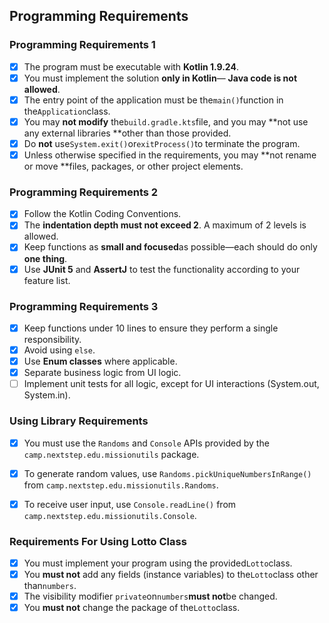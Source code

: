 ## **Programming Requirements**

### **Programming Requirements 1**

- [x] The program must be executable with **Kotlin 1.9.24**.
- [x] You must implement the solution **only in Kotlin**— **Java code is not allowed**.
- [x] The entry point of the application must be the`main()`function in the`Application`class.
- [x] You may **not modify** the`build.gradle.kts`file, and you may **not use any external libraries **other than those
  provided.
- [x] Do **not** use`System.exit()`or`exitProcess()`to terminate the program.
- [x] Unless otherwise specified in the requirements, you may **not rename or move **files, packages, or other project
  elements.

### **Programming Requirements 2**

- [x] Follow the Kotlin Coding Conventions.
- [x] The **indentation depth must not exceed 2**. A maximum of 2 levels is allowed.
- [x] Keep functions as **small and focused**as possible—each should do only **one thing**.
- [x] Use **JUnit 5** and **AssertJ** to test the functionality according to your feature list.

### **Programming Requirements 3**

- [x] Keep functions under 10 lines to ensure they perform a single responsibility.
- [x] Avoid using `else`.
- [x] Use **Enum classes** where applicable.
- [x] Separate business logic from UI logic.
- [ ] Implement unit tests for all logic, except for UI interactions (System.out, System.in).

### **Using Library Requirements**

- [x] You must use the `Randoms` and `Console` APIs provided by the `camp.nextstep.edu.missionutils` package.

- [x] To generate random values, use `Randoms.pickUniqueNumbersInRange()` from `camp.nextstep.edu.missionutils.Randoms`.
- [x] To receive user input, use `Console.readLine()` from `camp.nextstep.edu.missionutils.Console`.

### **Requirements For Using Lotto Class**

- [x] You must implement your program using the provided`Lotto`class.
- [x] You **must not** add any fields (instance variables) to the`Lotto`class other than`numbers`.
- [x] The visibility modifier `private`on`numbers`**must not**be changed.
- [x] You **must not** change the package of the`Lotto`class.
